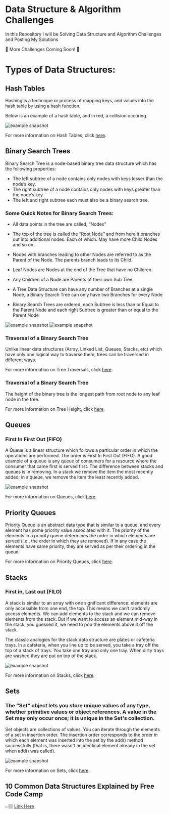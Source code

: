# Data Structure & Algorithm Challenges

In this Repository I will be Solving Data Structure and Algorithm Challenges and Posting My Solutions

🚧 More Challenges Coming Soon! 🚧

# Types of Data Structures:

## Hash Tables

Hashing is a technique or process of mapping keys, and values into the hash table by using a hash function.

Below is an example of a hash table, and in red, a collision occuring.

![example snapshot](/images/hash-table-example.png)

For more information on Hash Tables, click [here](https://www.geeksforgeeks.org/hashing-set-1-introduction/).

## Binary Search Trees

Binary Search Tree is a node-based binary tree data structure which has the following properties:

- The left subtree of a node contains only nodes with keys lesser than the node’s key.
- The right subtree of a node contains only nodes with keys greater than the node’s key.
- The left and right subtree each must also be a binary search tree.

### Some Quick Notes for Binary Search Trees:

- All data points in the tree are called, “Nodes”

- The top of the tree is called the “Root Node” and from here it branches out into additional nodes. Each of which. May have more Child Nodes and so on.

- Nodes with branches leading to other Nodes are referred to as the Parent of the Node. The parents branch leads to its Child.

- Leaf Nodes are Nodes at the end of the Tree that have no Children.

- Any Children of a Node are Parents of their own Sub Tree.

- A Tree Data Structure can have any number of Branches at a single Node, a Binary Search Tree can only have two Branches for every Node

- Binary Search Trees are ordered, each Subtree is less than or Equal to the Parent Node and each right Subtree is greater than or equal to the Parent Node

![example snapshot](/images/binary-search-tree.png)
![example snapshot](/images/binary-search-tree-titles.png)

### Traversal of a Binary Search Tree

Unlike linear data structures (Array, Linked List, Queues, Stacks, etc) which have only one logical way to traverse them, trees can be traversed in different ways.

For more information on Tree Traversals, click [here](https://www.geeksforgeeks.org/queue-data-structure/).

### Traversal of a Binary Search Tree

The height of the binary tree is the longest path from root node to any leaf node in the tree.

For more information on Tree Height, click [here](https://www.geeksforgeeks.org/relationship-number-nodes-height-binary-tree/).

## Queues

### First In First Out (FIFO)

A Queue is a linear structure which follows a particular order in which the operations are performed. The order is First In First Out (FIFO). A good example of a queue is any queue of consumers for a resource where the consumer that came first is served first. The difference between stacks and queues is in removing. In a stack we remove the item the most recently added; in a queue, we remove the item the least recently added.

![example snapshot](/images/queue-example.png)

For more information on Queues, click [here](https://www.geeksforgeeks.org/queue-data-structure/).

## Priority Queues

Priority Queue is an abstract data type that is similar to a queue, and every element has some priority value associated with it. The priority of the elements in a priority queue determines the order in which elements are served (i.e., the order in which they are removed). If in any case the elements have same priority, they are served as per their ordering in the queue.

For more information on Priority Queues, click [here](https://www.geeksforgeeks.org/priority-queue-set-1-introduction/).

## Stacks

### First in, Last out (FILO)

A stack is similar to an array with one significant difference: elements are only accessible from one end, the top. This means we can’t randomly access elements. We can add elements to the stack and we can remove elements from the stack. But if we want to access an element mid-way in the stack, you guessed it, we need to pop the elements above it off the stack.

The classic analogies for the stack data structure are plates or cafeteria trays. In a cafeteria, when you line up to be served, you take a tray off the top of a stack of trays. You take one tray and only one tray. When dirty trays are washed they are put on top of the stack.

![example snapshot](/images/stack-example.png)

For more information on Stacks, click [here](https://jarednielsen.com/data-structure-stack-javascript/).

## Sets

### The "Set" object lets you store unique values of any type, whether primitive values or object references. A value in the Set may only occur once; it is unique in the Set's collection.

Set objects are collections of values. You can iterate through the elements of a set in insertion order. The insertion order corresponds to the order in which each element was inserted into the set by the add() method successfully (that is, there wasn't an identical element already in the set when add() was called).

![example snapshot](/images/set-example.png)

For more information on Sets, click [here](https://developer.mozilla.org/en-US/docs/Web/JavaScript/Reference/Global_Objects/Set).

## 10 Common Data Structures Explained by Free Code Camp

👉🏽 [Link Here](https://www.freecodecamp.org/news/10-common-data-structures-explained-with-videos-exercises-aaff6c06fb2b)
